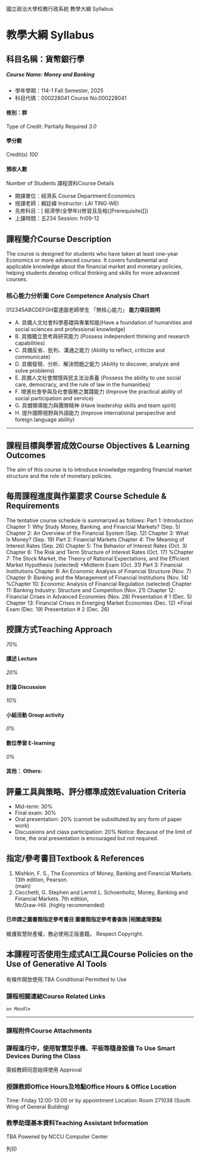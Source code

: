 國立政治大學校務行政系統 教學大綱 Syllabus
# 教學大綱 Syllabus
##  科目名稱：貨幣銀行學
#####  Course Name: Money and Banking
  * 學年學期：114-1 Fall Semester, 2025 
  * 科目代碼：000228041 Course No.000228041


#### 修別：群
Type of Credit: Partially Required 
_3.0_
#### 學分數
Credit(s)
_100_
#### 預收人數
Number of Students
課程資料Course Details
  * 開課單位：經濟系 Course Department:Economics 
  * 授課老師：賴廷緯 Instructor: LAI TING-WEI 
  * 先修科目：[ 經濟學(全學年)(修習且及格)]Prerequisite([])
  * 上課時間：五234 Session: fri09-12


##  課程簡介Course Description
The course is designed for students who have taken at least one-year Economics or more advanced courses. It covers fundamental and applicable knowledge about the financial market and monetary policies, helping students develop critical thinking and skills for more advanced courses.
###  核心能力分析圖 Core Competence Analysis Chart
012345ABCDEFGH雷達圖老師學生
「無核心能力」 
**能力項目說明**
  * A. 具備人文社會科學基礎與專業知能(Have a foundation of humanities and social sciences and professional knowledge)
  * B. 具備獨立思考與研究能力 (Possess independent thinking and research capabilities)
  * C. 具備反省、批判、溝通之能力 (Ability to reflect, criticize and communicate)
  * D. 具備發現、分析、解決問題之能力 (Ability to discover, analyze and solve problems)
  * E. 具備人文社會關懷與民主法治素養 (Possess the ability to use social care, democracy, and the rule of law in the humanities)
  * F. 增進社會參與及社會服務之實踐能力 (Improve the practical ability of social participation and service)
  * G. 具備領導能力與團隊精神 (Have leadership skills and team spirit)
  * H. 提升國際視野與外語能力 (Improve international perspective and foreign language ability)


* * *
##  課程目標與學習成效Course Objectives & Learning Outcomes 
The aim of this course is to introduce knowledge regarding financial market structure and the role of monetary policies. 
##  每周課程進度與作業要求 Course Schedule & Requirements
The tentative course schedule is summarized as follows: 
Part 1: Introduction
Chapter 1: Why Study Money, Banking, and Financial Markets? (Sep. 5)
Chapter 2: An Overview of the Financial System (Sep. 12)
Chapter 3: What Is Money? (Sep. 19)
Part 2: Financial Markets
Chapter 4: The Meaning of Interest Rates (Sep. 26)
Chapter 5: The Behavior of Interest Rates (Oct. 3)
Chapter 6: The Risk and Term Structure of Interest Rates (Oct. 17)
%Chapter 7: The Stock Market, the Theory of Rational Expectations, and the Efficient Market Hypothesis (selected)
*Midterm Exam (Oct. 31)
Part 3: Financial Institutions
Chapter 8: An Economic Analysis of Financial Structure (Nov. 7)
Chapter 9: Banking and the Management of Financial Institutions (Nov. 14)
%Chapter 10: Economic Analysis of Financial Regulation (selected)
Chapter 11: Banking Industry: Structure and Competition (Nov. 21)
Chapter 12: Financial Crises in Advanced Economies (Nov. 28)
Presentation # 1 (Dec. 5)
Chapter 13: Financial Crises in Emerging Market Economies (Dec. 12)
*Final Exam (Dec. 19) 
Presentation # 2 (Dec. 26)
##  授課方式Teaching Approach
_70%_
####  講述 Lecture
_20%_
####  討論 Discussion
_10%_
####  小組活動 Group activity
_0%_
####  數位學習 E-learning
_0%_
####  其他： Others:
##  評量工具與策略、評分標準成效Evaluation Criteria
- Mid-term: 30% 
- Final exam: 30% 
- Oral presentation: 20% (cannot be substituted by any form of paper work)
- Discussions and class participation: 20% 
Notice: Because of the limit of time, the oral presentation is encouraged but not required.
##  指定/參考書目Textbook & References
1. Mishkin, F. S., The Economics of Money, Banking and Financial Markets. 13th edition, Pearson.  
(main)
2. Cecchetti, G. Stephen and Lermit L. Schoenholtz, Money, Banking and Financial Markets. 7th edition,  
McGraw-Hill. (highly recommended)
####  已申請之圖書館指定參考書目  圖書館指定參考書查詢 |相關處理要點
維護智慧財產權，務必使用正版書籍。 Respect Copyright.
##  本課程可否使用生成式AI工具Course Policies on the Use of Generative AI Tools
有條件開放使用:TBA Conditional Permitted to Use 
###  課程相關連結Course Related Links
```
on Moodle
```

* * *
###  課程附件Course Attachments
###  課程進行中，使用智慧型手機、平板等隨身設備 To Use Smart Devices During the Class
需經教師同意始得使用  Approval
###  授課教師Office Hours及地點Office Hours & Office Location
Time: Friday 12:00-13:00 or by appointment
Location: Room 271038 (South Wing of General Building)
###  教學助理基本資料Teaching Assistant Information
TBA
Powered by NCCU Computer Center
  
列印
